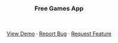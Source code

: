 <a name="readme-top"></a>



<!-- PROJECT LOGO -->
<br />
<div align="center">
  <a href="https://github.com/eskoso/freeGames-app">
  </a>

<h3 align="center">Free Games App</h3>

  <p align="center">
    <br />
    <br />
    <a href="https://free-game-browser.netlify.app/">View Demo</a>
    ·
    <a href="https://github.com/eskoso/freeGames-app/issues">Report Bug</a>
    ·
    <a href="https://github.com/eskoso/freeGames-app/issues">Request Feature</a>
  </p>
</div>
